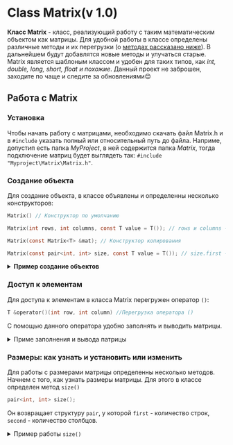 # Class Matrix(v 1.0)
**Класс Matrix** - класс, реализующий работу с таким математическим объектом как матрицы.
Для удобной работы в классе определены различные методы и их перегрузки (о [методах рассказано ниже]()). В дальнейшем будут добавлятся новые методы и улучаться старые. Matrix является шаблоным классом и удобен для таких типов, как *int, double, long, short, float и похожие*.
Данный проект не заброшен, заходите по чаще и следите за обновлениями😊

## Работа с Matrix
### Установка
Чтобы начать работу с матрицами, необходимо скачать файл Matrix.h и в `#include` указать полный или относительный путь до файла. Наприме, допустип есть папка *MyProject*, в ней содержится папка *Matrix*, тогда подключение матриц будет выглядеть так: `#include "Myproject\Matrix\Matrix.h"`.

### Создание объекта
Для создание объекта, в классе объявлены и определенны несколько конструкторов:

```h
Matrix() // Конструктор по умолчанию

Matrix(int rows, int columns, const T value = T()); // rows и columns - количество строк и столбцов, value - значение заполнения матрицы

Matrix(const Matrix<T> &mat); // Конструктор копирования

Matrix(const pair<int, int> size, const T value = T()); // size.first - строки, size.second - столбцы
```

<details>
<summary><strong>Пример создание объектов</strong></summary>
    
```cpp
#include "Matrix.h"
int main()
{
    Matrix<int> mat1;
    Matrix<int> mat2(3, 3, 3);
    Matrix<int> mat3(mat2);
    Matrix<int> mat4(pair<int, int>(3, 3), 4);
    return 0;
}
```
</details>

### Доступ к элементам
Для доступа к элементам в класса Matrix перегружен оператор `()`:

```h
T &operator()(int row, int column) //Перегрузка оператора ()
```
С помощью данного оператора удобно заполнять и выводить матрицы.
<details>
<summary>Приме заполнения и вывода патрицы</summary>

```cpp
#include <iostream>
#include "Matrix.h"
using namespace std;
int main()
{
    int rows = 3; // Количество строк
    int columns = 3; // Количество столбцов
    Matrix<int> mat1(rows, columns);
    for (int i = 0; i < rows; i++) //Проход по строкам
    {
        for (int j = 0; j < columns; j++) //Проход по столбцам
        {
            cin >> mat1(i, j);
        }
    }
    cout << "Матрица mat1:" << endl;
    for (int i = 0; i < rows; i++)
    {
        for (int j = 0; j < columns; j++)
        {
            cout << mat1(i, j) << " ";
        }
        cout << endl;
    }
    return 0;
}
```

<details>
<summary>Входные данные</summary>
    
`1 2 3 4 5 6 7 8 9`

</details>

<details>
<summary>Вывод матрицы</summary>

Матрица mat1:<br>
```
1 2 3<br>
4 5 6<br>
7 8 9
```
</details>
</details>

### Размеры: как узнать и установить или изменить
Для работы с размерами матрицы определенны несколько методов. 
Начнем с того, как узнать размеры матрицы. Для этого в классе определен метод `size()`

```h
pair<int, int> size();
```
Он возвращает структуру `pair`, у которой `first` - количество строк, `second` - количество столбцов.

<details>
<summary>Пример работы <code>size()</code></summary>

```
#include <iostream>
#include "Matrix.h"
int main()
{
Matrix<double> mat1(3, 3);
pair<int, int> size = mat1.size();
cout << "Количество строк в mat1 - " << size.first << ". Количество столбцов в mat1 - " << size.second << endl;
return 0;
}
```
<details>
<summary><strong>Вывод в консоль</strong></summary>

`Количество строк в mat1 - 3. Количество столбцов в mat1 - 3`
</details>
</details>


